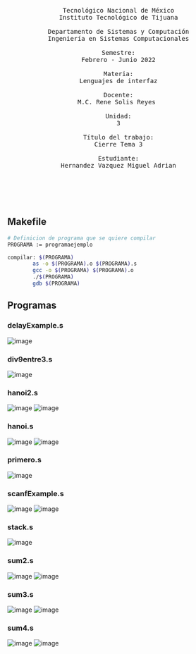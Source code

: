 <pre>

	<p align=center>

Tecnológico Nacional de México
Instituto Tecnológico de Tijuana

Departamento de Sistemas y Computación
Ingeniería en Sistemas Computacionales

Semestre:
Febrero - Junio 2022

Materia:
Lenguajes de interfaz

Docente:
M.C. Rene Solis Reyes 

Unidad:
3

Título del trabajo:
Cierre Tema 3

Estudiante:
Hernandez Vazquez Miguel Adrian

	</p>

</pre>

## Makefile

```bash
# Definicion de programa que se quiere compilar
PROGRAMA := programaejemplo

compilar: $(PROGRAMA)
        as -o $(PROGRAMA).o $(PROGRAMA).s
        gcc -o $(PROGRAMA) $(PROGRAMA).o
        ./$(PROGRAMA)
        gdb $(PROGRAMA)

```

## Programas
### delayExample.s

![image](https://user-images.githubusercontent.com/81411706/169925858-2920f17d-01a5-4870-9654-29675729accf.png)

### div9entre3.s

![image](https://user-images.githubusercontent.com/81411706/169926087-b295fb0b-47c3-4f7a-be04-fa1df0570522.png)

### hanoi2.s

![image](https://user-images.githubusercontent.com/81411706/169926366-e00666aa-dbd4-4af3-b925-0d747dd31ccf.png)
![image](https://user-images.githubusercontent.com/81411706/169926400-d8b8a930-b171-466a-a655-ec30dc901176.png)

### hanoi.s

![image](https://user-images.githubusercontent.com/81411706/169926470-50398637-17d4-4688-80ad-4c0fc9ae4508.png)
![image](https://user-images.githubusercontent.com/81411706/169926440-5c45edf0-40c3-420d-b60a-64c599eb03ee.png)

### primero.s

![image](https://user-images.githubusercontent.com/81411706/169926650-464444af-5575-4435-8164-71407c793920.png)

### scanfExample.s

![image](https://user-images.githubusercontent.com/81411706/169926813-51030a7d-816d-4da7-ae1c-408f186d305b.png)
![image](https://user-images.githubusercontent.com/81411706/169926778-59a60910-6cd2-4ca3-8437-3703f7f1bf97.png)

### stack.s

![image](https://user-images.githubusercontent.com/81411706/169926873-320209a0-4242-4ac9-99e0-6f1d4d54c73a.png)

### sum2.s

![image](https://user-images.githubusercontent.com/81411706/169926953-500db96f-f001-4000-8019-23ec8e62bbce.png)
![image](https://user-images.githubusercontent.com/81411706/169926930-0a1a0cec-038c-4532-bb29-8787b640a514.png)

### sum3.s

![image](https://user-images.githubusercontent.com/81411706/169927030-addeb6a4-1ef6-49c5-b119-d85264f8921c.png)
![image](https://user-images.githubusercontent.com/81411706/169927002-8fd304c4-798c-455c-9f01-af06269ce6da.png)

### sum4.s

![image](https://user-images.githubusercontent.com/81411706/169927105-f25e2566-ee28-4db6-8be3-ff61e0d7bf5f.png)
![image](https://user-images.githubusercontent.com/81411706/169927075-1fe4975d-b74f-4af1-8aa2-154ed5095eb4.png)

